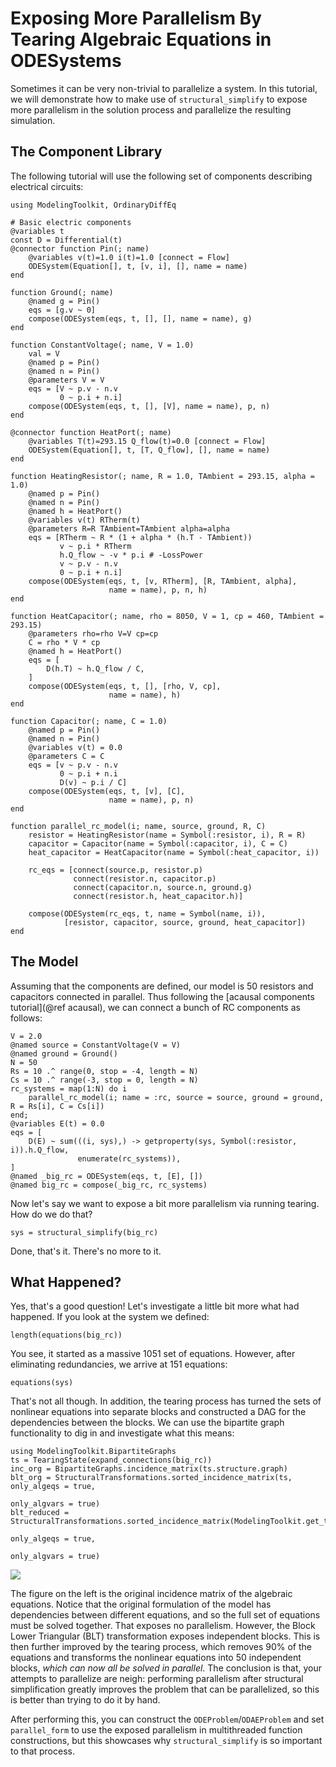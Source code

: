 # Exposing More Parallelism By Tearing Algebraic Equations in ODESystems

Sometimes it can be very non-trivial to parallelize a system. In this tutorial,
we will demonstrate how to make use of `structural_simplify` to expose more
parallelism in the solution process and parallelize the resulting simulation.

## The Component Library

The following tutorial will use the following set of components describing
electrical circuits:

```@example tearing
using ModelingToolkit, OrdinaryDiffEq

# Basic electric components
@variables t
const D = Differential(t)
@connector function Pin(; name)
    @variables v(t)=1.0 i(t)=1.0 [connect = Flow]
    ODESystem(Equation[], t, [v, i], [], name = name)
end

function Ground(; name)
    @named g = Pin()
    eqs = [g.v ~ 0]
    compose(ODESystem(eqs, t, [], [], name = name), g)
end

function ConstantVoltage(; name, V = 1.0)
    val = V
    @named p = Pin()
    @named n = Pin()
    @parameters V = V
    eqs = [V ~ p.v - n.v
           0 ~ p.i + n.i]
    compose(ODESystem(eqs, t, [], [V], name = name), p, n)
end

@connector function HeatPort(; name)
    @variables T(t)=293.15 Q_flow(t)=0.0 [connect = Flow]
    ODESystem(Equation[], t, [T, Q_flow], [], name = name)
end

function HeatingResistor(; name, R = 1.0, TAmbient = 293.15, alpha = 1.0)
    @named p = Pin()
    @named n = Pin()
    @named h = HeatPort()
    @variables v(t) RTherm(t)
    @parameters R=R TAmbient=TAmbient alpha=alpha
    eqs = [RTherm ~ R * (1 + alpha * (h.T - TAmbient))
           v ~ p.i * RTherm
           h.Q_flow ~ -v * p.i # -LossPower
           v ~ p.v - n.v
           0 ~ p.i + n.i]
    compose(ODESystem(eqs, t, [v, RTherm], [R, TAmbient, alpha],
                      name = name), p, n, h)
end

function HeatCapacitor(; name, rho = 8050, V = 1, cp = 460, TAmbient = 293.15)
    @parameters rho=rho V=V cp=cp
    C = rho * V * cp
    @named h = HeatPort()
    eqs = [
        D(h.T) ~ h.Q_flow / C,
    ]
    compose(ODESystem(eqs, t, [], [rho, V, cp],
                      name = name), h)
end

function Capacitor(; name, C = 1.0)
    @named p = Pin()
    @named n = Pin()
    @variables v(t) = 0.0
    @parameters C = C
    eqs = [v ~ p.v - n.v
           0 ~ p.i + n.i
           D(v) ~ p.i / C]
    compose(ODESystem(eqs, t, [v], [C],
                      name = name), p, n)
end

function parallel_rc_model(i; name, source, ground, R, C)
    resistor = HeatingResistor(name = Symbol(:resistor, i), R = R)
    capacitor = Capacitor(name = Symbol(:capacitor, i), C = C)
    heat_capacitor = HeatCapacitor(name = Symbol(:heat_capacitor, i))

    rc_eqs = [connect(source.p, resistor.p)
              connect(resistor.n, capacitor.p)
              connect(capacitor.n, source.n, ground.g)
              connect(resistor.h, heat_capacitor.h)]

    compose(ODESystem(rc_eqs, t, name = Symbol(name, i)),
            [resistor, capacitor, source, ground, heat_capacitor])
end
```

## The Model

Assuming that the components are defined, our model is 50 resistors and
capacitors connected in parallel. Thus following the [acausal components tutorial](@ref acausal),
we can connect a bunch of RC components as follows:

```@example tearing
V = 2.0
@named source = ConstantVoltage(V = V)
@named ground = Ground()
N = 50
Rs = 10 .^ range(0, stop = -4, length = N)
Cs = 10 .^ range(-3, stop = 0, length = N)
rc_systems = map(1:N) do i
    parallel_rc_model(i; name = :rc, source = source, ground = ground, R = Rs[i], C = Cs[i])
end;
@variables E(t) = 0.0
eqs = [
    D(E) ~ sum(((i, sys),) -> getproperty(sys, Symbol(:resistor, i)).h.Q_flow,
               enumerate(rc_systems)),
]
@named _big_rc = ODESystem(eqs, t, [E], [])
@named big_rc = compose(_big_rc, rc_systems)
```

Now let's say we want to expose a bit more parallelism via running tearing.
How do we do that?

```@example tearing
sys = structural_simplify(big_rc)
```

Done, that's it. There's no more to it.

## What Happened?

Yes, that's a good question! Let's investigate a little bit more what had happened.
If you look at the system we defined:

```@example tearing
length(equations(big_rc))
```

You see, it started as a massive 1051 set of equations. However, after eliminating
redundancies, we arrive at 151 equations:

```@example tearing
equations(sys)
```

That's not all though. In addition, the tearing process has turned the sets of
nonlinear equations into separate blocks and constructed a DAG for the dependencies
between the blocks. We can use the bipartite graph functionality to dig in and
investigate what this means:

```@example tearing
using ModelingToolkit.BipartiteGraphs
ts = TearingState(expand_connections(big_rc))
inc_org = BipartiteGraphs.incidence_matrix(ts.structure.graph)
blt_org = StructuralTransformations.sorted_incidence_matrix(ts, only_algeqs = true,
                                                            only_algvars = true)
blt_reduced = StructuralTransformations.sorted_incidence_matrix(ModelingToolkit.get_tearing_state(sys),
                                                                only_algeqs = true,
                                                                only_algvars = true)
```

![](https://user-images.githubusercontent.com/1814174/110589027-d4ec9b00-8143-11eb-8880-651da986504d.PNG)

The figure on the left is the original incidence matrix of the algebraic equations.
Notice that the original formulation of the model has dependencies between different
equations, and so the full set of equations must be solved together. That exposes
no parallelism. However, the Block Lower Triangular (BLT) transformation exposes
independent blocks. This is then further improved by the tearing process, which
removes 90% of the equations and transforms the nonlinear equations into 50
independent blocks, *which can now all be solved in parallel*. The conclusion
is that, your attempts to parallelize are neigh: performing parallelism after
structural simplification greatly improves the problem that can be parallelized,
so this is better than trying to do it by hand.

After performing this, you can construct the `ODEProblem`/`ODAEProblem` and set
`parallel_form` to use the exposed parallelism in multithreaded function
constructions, but this showcases why `structural_simplify` is so important
to that process.
